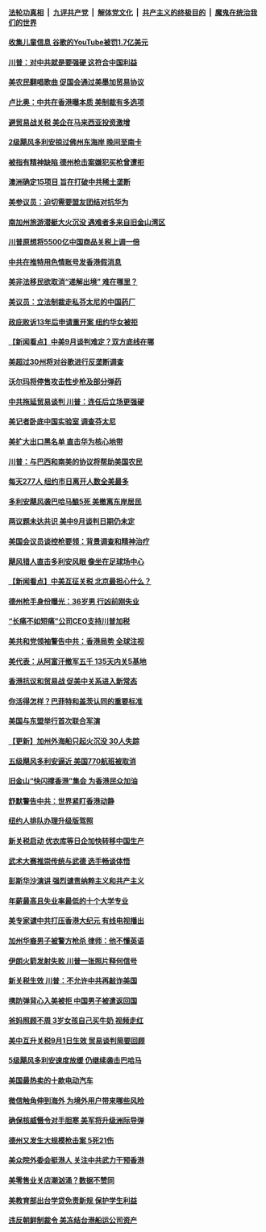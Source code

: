 ####  [法轮功真相](../../../../basic/blob/master/README.md?t=09041913) &nbsp;|&nbsp; [九评共产党](../../../../9ping.md/blob/master/README.md?t=09041913) &nbsp;|&nbsp; [解体党文化](../../../../jtdwh.md/blob/master/README.md?t=09041913)  &nbsp;|&nbsp; [共产主义的终极目的](../../../../gczydzjmd.md/blob/master/README.md?t=09041913) &nbsp;|&nbsp; [魔鬼在统治我们的世界](../../../../mgztzwmdsj.md/blob/master/README.md?t=09041913) 

#### [收集儿童信息 谷歌的YouTube被罚1.7亿美元](../pages/nsc412/n11499365.md?t=09041913) 

#### [川普：对中共就是要强硬 这符合中国利益](../pages/nsc412/n11499376.md?t=09041913) 

#### [美农民翻唱歌曲 促国会通过美墨加贸易协议](../pages/nsc412/n11499069.md?t=09041913) 

#### [卢比奥：中共在香港曝本质 美制裁有多选项](../pages/nsc412/n11499090.md?t=09041913) 

#### [避贸易战关税 美企在马来西亚投资激增](../pages/nsc412/n11498912.md?t=09041913) 

#### [2级飓风多利安掠过佛州东海岸 晚间至南卡](../pages/nsc412/n11498976.md?t=09041913) 

#### [被指有精神缺陷 德州枪击案嫌犯买枪曾遭拒](../pages/nsc412/n11498451.md?t=09041913) 

#### [澳洲确定15项目 旨在打破中共稀土垄断](../pages/nsc412/n11498449.md?t=09041913) 

#### [美参议员：迫切需要盟友团结对抗华为](../pages/nsc412/n11498312.md?t=09041913) 

#### [南加州旅游潜艇大火沉没  遇难者多来自旧金山湾区](../pages/nsc412/n11497850.md?t=09041913) 

#### [川普原想将5500亿中国商品关税上调一倍](../pages/nsc412/n11497285.md?t=09041913) 

#### [中共在推特用色情账号发香港假消息](../pages/nsc412/n11497128.md?t=09041913) 

#### [美非法移民欲取消“递解出境” 难在哪里？](../pages/nsc412/n11495234.md?t=09041913) 

#### [美议员：立法制裁走私芬太尼的中国药厂](../pages/nsc412/n11495258.md?t=09041913) 

#### [政庇败诉13年后申请重开案 纽约华女被拒](../pages/nsc412/n11495245.md?t=09041913) 

#### [【新闻看点】中美9月谈判难定？双方底线在哪](../pages/nsc412/n11496806.md?t=09041913) 

#### [美超过30州将对谷歌进行反垄断调查](../pages/nsc412/n11496865.md?t=09041913) 

#### [沃尔玛将停售攻击性步枪及部分弹药](../pages/nsc412/n11496864.md?t=09041913) 

#### [中共拖延贸易谈判 川普：连任后立场更强硬](../pages/nsc412/n11496558.md?t=09041913) 

#### [美记者卧底中国实验室 调查芬太尼](../pages/nsc412/n11495261.md?t=09041913) 

#### [美扩大出口黑名单 直击华为核心地带](../pages/nsc412/n11469002.md?t=09041913) 

#### [川普：与巴西和南美的协议将帮助美国农民](../pages/nsc412/n11495936.md?t=09041913) 

#### [每天277人 纽约市日离开人数全美最多](../pages/nsc412/n11495239.md?t=09041913) 

#### [多利安飓风袭巴哈马酿5死 美撤离东岸居民](../pages/nsc412/n11495220.md?t=09041913) 

#### [两议题未达共识 美中9月谈判日期仍未定](../pages/nsc412/n11494942.md?t=09041913) 

#### [美国会议员谈控枪要领：背景调查和精神治疗](../pages/nsc412/n11495067.md?t=09041913) 

#### [飓风猎人直击多利安风眼 像坐在足球场中心](../pages/nsc412/n11494901.md?t=09041913) 

#### [【新闻看点】中美互征关税 北京最担心什么？](../pages/nsc412/n11494577.md?t=09041913) 

#### [德州枪手身份曝光：36岁男 行凶前刚失业](../pages/nsc412/n11494769.md?t=09041913) 

#### [“长痛不如短痛”公司CEO支持川普加税](../pages/nsc412/n11492514.md?t=09041913) 

#### [美共和党领袖警告中共：香港局势 全球注视](../pages/nsc412/n11494644.md?t=09041913) 

#### [美代表：从阿富汗撤军五千 135天内关5基地](../pages/nsc412/n11494215.md?t=09041913) 

#### [香港抗议和贸易战 促美中关系进入新常态](../pages/nsc412/n11494180.md?t=09041913) 

#### [你活得怎样？巴菲特和盖茨认同的重要标准](../pages/nsc412/n11494038.md?t=09041913) 

#### [美国与东盟举行首次联合军演](../pages/nsc412/n11494005.md?t=09041913) 

#### [【更新】加州外海船只起火沉没 30人失踪](../pages/nsc412/n11494091.md?t=09041913) 

#### [五级飓风多利安逼近 美国770航班被取消](../pages/nsc412/n11493033.md?t=09041913) 

#### [旧金山“快闪撑香港”集会   为香港民众加油](../pages/nsc412/n11493053.md?t=09041913) 

#### [舒默警告中共：世界紧盯香港动静](../pages/nsc412/n11492802.md?t=09041913) 

#### [纽约人排队办理升级版驾照](../pages/nsc412/n11492791.md?t=09041913) 

#### [新关税启动 优衣库等日企加快转移中国生产](../pages/nsc412/n11492817.md?t=09041913) 

#### [武术大赛推崇传统与武德 选手畅谈体悟](../pages/nsc412/n11492550.md?t=09041913) 

#### [彭斯华沙演讲 强烈谴责纳粹主义和共产主义](../pages/nsc412/n11492441.md?t=09041913) 

#### [年薪最高且失业率最低的十个大学专业](../pages/nsc412/n11481694.md?t=09041913) 

#### [美专家谴中共打压香港大纪元 有线电视播出](../pages/nsc412/n11492270.md?t=09041913) 

#### [加州华裔男子被警方枪杀 律师：他不懂英语](../pages/nsc412/n11492322.md?t=09041913) 

#### [伊朗火箭发射失败 川普一张照片释何信号](../pages/nsc412/n11492188.md?t=09041913) 

#### [新关税生效 川普：不允许中共再敲诈美国](../pages/nsc412/n11492184.md?t=09041913) 

#### [携防弹背心入美被拒 中国男子被遣返回国](../pages/nsc412/n11492038.md?t=09041913) 

#### [爸妈照顾不周 3岁女孩自己买牛奶 视频走红](../pages/nsc412/n11491971.md?t=09041913) 

#### [美中互升关税9月1日生效 贸易谈判简要回顾](../pages/nsc412/n11491695.md?t=09041913) 

#### [5级飓风多利安速度放缓 仍继续袭击巴哈马](../pages/nsc412/n11491572.md?t=09041913) 

#### [美国最热卖的十款电动汽车](../pages/nsc412/n11394116.md?t=09041913) 

#### [微信触角伸到海外 为境外用户带来哪些风险](../pages/nsc412/n11490896.md?t=09041913) 

#### [确保核威慑令对手胆寒 美军将升级洲际导弹](../pages/nsc412/n11490732.md?t=09041913) 

#### [德州又发生大规模枪击案 5死21伤](../pages/nsc412/n11491112.md?t=09041913) 

#### [美众院外委会挺港人 关注中共武力干预香港](../pages/nsc412/n11491048.md?t=09041913) 

#### [美零售业关店潮汹涌？数据不赞同](../pages/nsc412/n11490743.md?t=09041913) 

#### [美教育部出台学贷免责新规 保护学生利益](../pages/nsc412/n11490654.md?t=09041913) 

#### [违反朝鲜制裁令 美冻结台港船运公司资产](../pages/nsc412/n11490618.md?t=09041913) 


